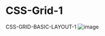 # CSS-Grid-1
CSS-GRID-BASIC-LAYOUT-1
![image](https://user-images.githubusercontent.com/43956936/121248175-671b5100-c8a3-11eb-97e2-8bae658f351a.png)
